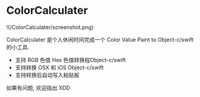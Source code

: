 # ColorCalculater

!(/ColorCalculater/screenshot.png)


ColorCalculater 是个人休闲时间完成一个 Color Value Paint to Object-c/swift 的小工具.

- 支持 RGB 色值 Hex 色值转换程Object-c/swift
- 支持转换 OSX 和 iOS Object-c/swift
- 支持转换后自动写入粘贴板

如果有问题, 欢迎指出 XDD



